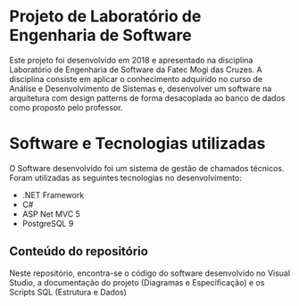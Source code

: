 # Projeto de Laboratório de Engenharia de Software
Este projeto foi desenvolvido em 2018 e apresentado na disciplina Laboratório de Engenharia de Software da Fatec Mogi das Cruzes. 
A disciplina consiste em aplicar o conhecimento adquirido no curso de Análise e Desenvolvimento de Sistemas e, desenvolver um software na arquitetura com design patterns de forma desacoplada ao banco de dados como proposto pelo professor.


# Software e Tecnologias utilizadas

O Software desenvolvido foi um sistema de gestão de chamados técnicos. 
Foram utilizadas as seguintes tecnologias no desenvolvimento:

 - .NET Framework 
 - C#
 - ASP Net MVC 5
 - PostgreSQL 9

## Conteúdo do repositório

Neste repositório, encontra-se o código do software desenvolvido no Visual Studio, a documentação do projeto (Diagramas e Especificação) e os Scripts SQL (Estrutura e Dados)
